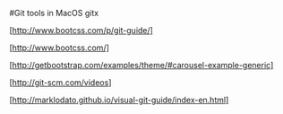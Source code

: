 #Git tools in MacOS
gitx


[http://www.bootcss.com/p/git-guide/]

[http://www.bootcss.com/]

[http://getbootstrap.com/examples/theme/#carousel-example-generic]

[http://git-scm.com/videos]

[http://marklodato.github.io/visual-git-guide/index-en.html]
